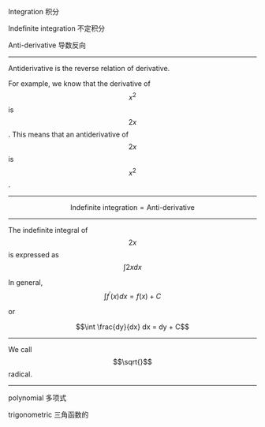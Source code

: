Integration
积分

Indefinite integration
不定积分

Anti-derivative
导数反向
___

Antiderivative is the reverse relation of derivative. 

For example, we know that the derivative of $$x^2$$ is $$2x$$. This means that an antiderivative of $$2x$$ is $$x^2$$.
___

$$\text{Indefinite integration} = \text{Anti-derivative}$$
___

The indefinite integral of $$2x$$ is expressed as $$\int 2x dx$$

In general, $$\int f^\prime(x) dx = f(x) + C$$

or

$$\int \frac{dy}{dx} dx = dy + C$$
___

We call $$\sqrt{}$$ radical.
___

polynomial
多项式

trigonometric
三角函数的

